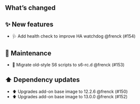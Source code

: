 ## What’s changed

## ✨ New features

- 🩺 Add health check to improve HA watchdog @frenck (#154)

## 🧰 Maintenance

- 🔨 Migrate old-style S6 scripts to s6-rc.d @frenck (#153)

## ⬆️ Dependency updates

- ⬆️ Upgrades add-on base image to 12.2.6 @frenck (#150)
- ⬆️ Upgrades add-on base image to 13.0.0 @frenck (#152)
